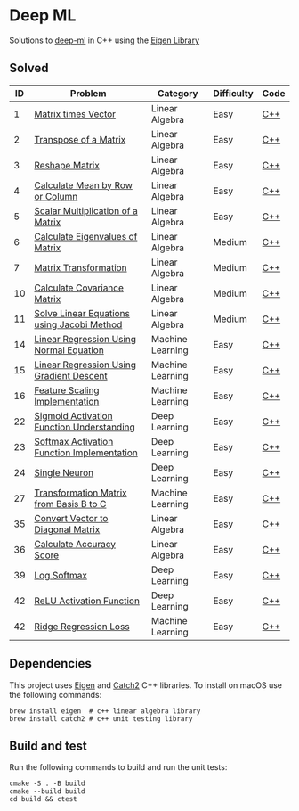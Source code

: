 # Deep ML

Solutions to [deep-ml](https://www.deep-ml.com/) in C++ using the [Eigen Library](https://eigen.tuxfamily.org/)

## Solved

| ID |  Problem | Category | Difficulty | Code |
|----|----------|----------|------------|------|
| 1  | [Matrix times Vector](https://www.deep-ml.com/problem/Matrix%20times%20Vector) | Linear Algebra | Easy | [C++](/easy/matrix_dot_vector.cpp) |
| 2  | [Transpose of a Matrix](https://www.deep-ml.com/problem/Transpose%20of%20a%20Matrix) | Linear Algebra | Easy | [C++](easy/transpose.cpp) |
| 3  | [Reshape Matrix](https://www.deep-ml.com/problem/Reshape%20Matrix) | Linear Algebra | Easy | [C++](easy/reshape.cpp) |
| 4  | [Calculate Mean by Row or Column](https://www.deep-ml.com/problem/Calculate%20Mean%20by%20Row%20or%20Column) | Linear Algebra | Easy | [C++](easy/calculate_matrix_mean.cpp) |
| 5  | [Scalar Multiplication of a Matrix](https://www.deep-ml.com/problem/Scalar%20Multiplication%20of%20a%20Matrix) | Linear Algebra | Easy | [C++](easy/scalar_multiply.cpp) |
| 6  | [Calculate Eigenvalues of Matrix](https://www.deep-ml.com/problem/Calculate%20Eigenvalues%20of%20a%20Matrix) | Linear Algebra | Medium | [C++](medium/calculate_eigenvalues.cpp) |
| 7  | [Matrix Transformation](https://www.deep-ml.com/problem/Matrix%20Transformation) | Linear Algebra | Medium | [C++](medium/matrix_transformation.cpp) |
| 10  | [Calculate Covariance Matrix](https://www.deep-ml.com/problem/Calculate%20Covariance%20Matrix) | Linear Algebra | Medium | [C++](medium/calculate_covariance_matrix.cpp) |
| 11  | [Solve Linear Equations using Jacobi Method](https://www.deep-ml.com/problem/Solve%20Linear%20Equations%20using%20Jacobi%20Method) | Linear Algebra | Medium | [C++](medium/jacobi_method.cpp) |
| 14 | [Linear Regression Using Normal Equation](https://www.deep-ml.com/problem/Linear%20Regression%20Using%20Normal%20Equation) | Machine Learning | Easy | [C++](/easy/linear_regression_using_normal_equation.cpp) |
| 15 | [Linear Regression Using Gradient Descent](https://www.deep-ml.com/problem/Linear%20Regression%20Using%20Gradient%20Descent) | Machine Learning | Easy | [C++](/easy/linear_regression_using_gradient_descent.cpp) |
| 16 | [Feature Scaling Implementation](https://www.deep-ml.com/problem/Feature%20Scaling%20Implementation) | Machine Learning | Easy | [C++](/easy/feature_scaling.cpp) |
| 22 | [Sigmoid Activation Function Understanding](https://www.deep-ml.com/problem/Sigmoid%20Activation%20Function%20Understanding) | Deep Learning | Easy | [C++](/easy/sigmoid.cpp) |
| 23 | [Softmax Activation Function Implementation](https://www.deep-ml.com/problem/Softmax%20Activation%20Function%20Implementation) | Deep Learning | Easy | [C++](/easy/softmax.cpp) |
| 24 | [Single Neuron](https://www.deep-ml.com/problem/Single%20Neuron) | Deep Learning | Easy | [C++](/easy/single_neuron.cpp) |
| 27 | [Transformation Matrix from Basis B to C](https://www.deep-ml.com/problem/Transformation%20Matrix%20from%20Basis%20B%20to%20C) | Machine Learning | Easy | [C++](/easy/transform_basis.cpp) |
| 35 | [Convert Vector to Diagonal Matrix](https://www.deep-ml.com/problem/Convert%20Vector%20to%20Diagonal%20Matrix) | Linear Algebra | Easy | [C++](easy/vector_to_diagongal_matrix.cpp) |
| 36 | [Calculate Accuracy Score](https://www.deep-ml.com/problem/Calculate%20Accuracy%20Score) | Linear Algebra | Easy | [C++](easy/accuracy_score.cpp) |
| 39 | [Log Softmax](https://www.deep-ml.com/problem/Log%20Softmax) | Deep Learning | Easy | [C++](easy/log_softmax.cpp) |
| 42 | [ReLU Activation Function](https://www.deep-ml.com/problem/ReLU%20Activation%20Function) | Deep Learning | Easy | [C++](easy/relu.cpp) |
| 42 | [Ridge Regression Loss](https://www.deep-ml.com/problem/Ridge%20Regression%20Loss) | Machine Learning | Easy | [C++](easy/ridge_loss.cpp) |

## Dependencies

This project uses [Eigen](https://eigen.tuxfamily.org/) and [Catch2](https://github.com/catchorg/Catch2) C++ libraries. To install on macOS use the following commands:

```
brew install eigen  # c++ linear algebra library
brew install catch2 # c++ unit testing library
```

## Build and test

Run the following commands to build and run the unit tests:

```
cmake -S . -B build
cmake --build build
cd build && ctest
```